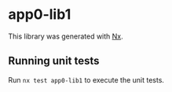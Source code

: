 # app0-lib1

This library was generated with [Nx](https://nx.dev).

## Running unit tests

Run `nx test app0-lib1` to execute the unit tests.

